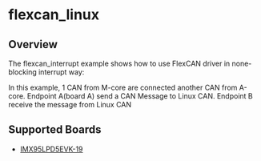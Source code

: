 # flexcan_linux

## Overview
The flexcan_interrupt example shows how to use FlexCAN driver in none-blocking interrupt way:

In this example, 1 CAN from M-core are connected another CAN from A-core. Endpoint A(board A) send 
a CAN Message to Linux CAN. Endpoint B receive the message from Linux CAN

## Supported Boards
- [IMX95LPD5EVK-19](../../../_boards/imx95lpd5evk19/driver_examples/flexcan/linux/example_board_readme.md)
